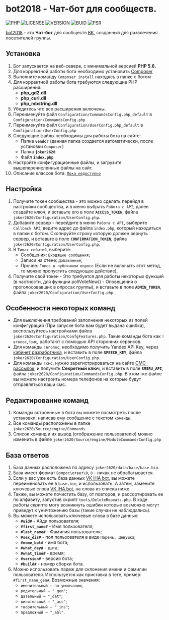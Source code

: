 # bot2018 - Чат-бот для сообществ.

[![PHP](https://img.shields.io/badge/PHP-5.6%5E-brightgreen.svg?style=for-the-badge)](https://php.net/)
[![LICENSE](https://img.shields.io/badge/LICENSE-MIT-yellow.svg?style=for-the-badge)](https://github.com/joker2620/bot2018/blob/master/LICENSE/)
[![VERSION](https://img.shields.io/badge/LAST%20VERSION-0.2.0-blue.svg?style=for-the-badge)](https://github.com/joker2620/bot2018/master/)
[![BUID](https://img.shields.io/badge/LAST%20BUILD-17.01.18-lightgrey.svg?style=for-the-badge)](https://github.com/joker2620/bot2018/master/)
[![PSR](https://img.shields.io/badge/PSR-0--4-orange.svg?style=for-the-badge)](https://github.com/joker2620/bot2018/master/)

[bot2018][1] - это **Чат-бот** для сообществ [ВК][2], созданный для развлечения посетителей группы.

Установка
------------

1. Бот запускается на веб-севере, с минимальной версией **PHP 5.6.**
1. Для корректной работы бота необходимо установить [Composer][3]
1. Выполните команду ``` Composer install ``` находясь в папке с ботом 
1. Для корректной работы бота требуются следующие PHP расширения:
   * **php_gd2.dll** 
   * **php_curl.dll**
   * **php_mbstring.dll**
1. Убедитесь что все расширения включены.
1. Переименуйте файл `Configuration/CommandsConfig.php_default` в `Configuration/CommandsConfig.php`
1. Переименуйте файл `Configuration/UserConfig.php_default` в `Configuration/UserConfig.php`
1. Следующие файлы необходимы для работы бота на сайте: 
   * Папка **`vendor`** (данная папка создается автоматически, после установки `Composer`)
   * Папка **`joker2620`** 
   * Файл **`index.php`**
1. Настройте конфигурационные файлы, и загрузите вышеперечисленные файлы на сайт.
1. Описание классов бота: [```Пока недоступно```][7]


Настройка
-------------

1. Получите токен сообщества - это можно сделать перейдя в настройки сообщества, и в меню выбрать `Работа с API`, далее создайте ключ, и вставьте его в поле **`ACCESS_TOKEN`**, файла `joker2620/Configuration/UserConfig.php`. 
1. Добавите сервер - перейдите в меню `Работа с API`, выберите `Callback API`, ведите адрес до файла `index.php`, который находиться в папки с ботом. Скопируйте строку которую должен вернуть сервер, и вставьте в поле **`CONFIRMATION_TOKEN`**, файла `joker2620/Configuration/UserConfig.php`. 
1. В `Типах событий`, выберите:
    * Сообщения: `Входящие сообщения`;
    * Записи на стене: `Добавление`;
    * Прочее: `Голос в публичном опросе` (Если не включать этот метод, то можно пропустить следующее действие).
1. Получите свой токен - Это требуется для работы некоторых функций (в частности, для функции pollVoteNew() - Оповещения о проголосовавших в опросах группы), и вставьте в поле **`ADMIN_TOKEN`**, файла `joker2620/Configuration/UserConfig.php`.  

Особенности некоторых команд
---------
* Для выключения требований заполнения некоторых из полей конфигураций (При запуске бота вам будет выдана ошибка), воспользуйтесь настройками файла `joker2620/Configuration/ConfgFeatures.php`.
Такие команды бота как `!вголос`,`!смс`, работают с помощью API сторонних сервисов.
* Для команды `!вголос`, необходимо получить Yandex API Key, через [кабинет разработчика][4], и вставить в поле **`SPEECH_KEY`**, файла `joker2620/Configuration/UserConfig.php`.
* Для команды `!смс`, нужно зарегистрироваться на сайте [СМС-рассылок][5], и получить **Секретный ключ**, и вставить в поле **`SMSRU_API`**, файла `joker2620/Configuration/CommandsConfig.php`. В этом-же файле вы можете настроить номера телефонов на которые будут отправляться ваши смс.

Редактирование команд 
--------- 

1. Команды встроенные в бота вы можете посмотреть после установки, написав ему сообщение с текстом `команды`.
1. Все команды расположены в папке `joker2620/Source/engine/Commands`.
1. Список команд и их вывод (отображение пользователю) можно изменить в файле `joker2620/Source/engine/ModuleCommand/Config.php` 

База ответов
--------- 

1. База данных расположена по адресу `joker2620/data/base/base.bin`. 
1. База имеет формат `Вопрос\ответ\0`, `0` - никак не обрабатывается. 
1. Если у вас уже есть база данных [VK IHA bot][6], вы можете переименовать ее в `base.bin`, и использовать. А затем, замените ключевые слова [VK IHA bot][6], на слова из списка ниже.
1. Также, вы можете почистить базу, от повторов, и рассортировать ее по алфавиту, запустив скрипт `tools/DeleteRepeats.php`. В ходе работы скрипта могу возникнуть ошибки которые возможно могут приведут к уничтожению базы (такие случаи не наблюдались).
1. Вы можете использовать ключевые слова в базе данных:
    * **`#uid#`** - Айди пользователя; 
    * **`#first_name#`** - Имя пользователя; 
    * **`#last_name#`** - Фамилия пользователя; 
    * **`#sex_dis#`** - пол пользователя в виде `Парень, Девушка`; 
    * **`#neme_bot#`** - имя бота;
    * **`#what_dey#`** - дата;
    * **`#what_time#`** - время;
    * **`#version#`** - версия бота; 
    * **`#build#`** - номер сборки бота. 
1. Можно использовать падеж для склонения имени и фамилии пользователя. Используется как приставка в теге, пример: `#first_name_gen#`.
 Возможные значения:
   * `именительный – по умолчанию`;
   * `родительный – "_gen"`;
   * `дательный – "_dat"`;
   * `винительный – "_acc"`;
   * `творительный – "_ins"`;
   * `предложный – "_abl"`.

[1]: https://github.com/joker2620/bot2018
[2]: https://vk.com/
[3]: https://getcomposer.org/doc/00-intro.md
[4]: https://tech.yandex.ru/speechkit/cloud/
[5]: https://sms.ru/
[6]: https://vk.com/ihabotclub
[7]: https://joker2620.github.io/bot2018/

